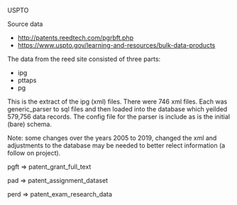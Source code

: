 USPTO

Source data
- http://patents.reedtech.com/pgrbft.php
- https://www.uspto.gov/learning-and-resources/bulk-data-products

The data from the reed site consisted of three parts:
- ipg
- pttaps
- pg

This is the extract of the ipg (xml) files.  There were 746 xml files.  Each was generic_parser to sql files and then loaded into the database which yeilded 579,756 data records.
The config file for the parser is include as is the initial (bare) schema.

Note: some changes over the years 2005 to 2019, changed the xml and adjustments to the database may be needed to better relect information (a follow on project).

pgft => patent_grant_full_text

pad => patent_assignment_dataset

perd => patent_exam_research_data
